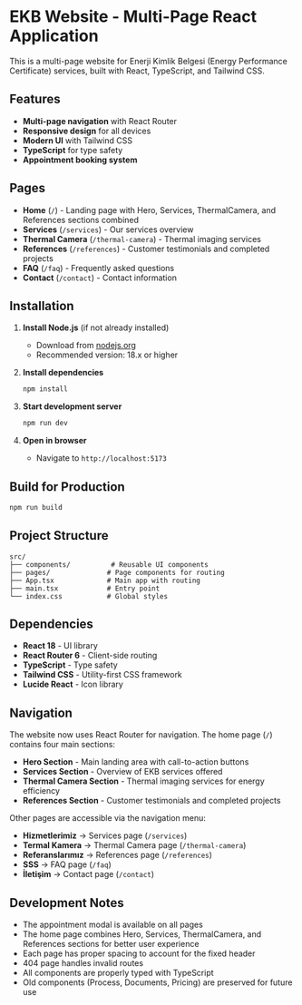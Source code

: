 # EKB Website - Multi-Page React Application

This is a multi-page website for Enerji Kimlik Belgesi (Energy Performance Certificate) services, built with React, TypeScript, and Tailwind CSS.

## Features

- **Multi-page navigation** with React Router
- **Responsive design** for all devices
- **Modern UI** with Tailwind CSS
- **TypeScript** for type safety
- **Appointment booking system**

## Pages

- **Home** (`/`) - Landing page with Hero, Services, ThermalCamera, and References sections combined
- **Services** (`/services`) - Our services overview
- **Thermal Camera** (`/thermal-camera`) - Thermal imaging services
- **References** (`/references`) - Customer testimonials and completed projects
- **FAQ** (`/faq`) - Frequently asked questions
- **Contact** (`/contact`) - Contact information

## Installation

1. **Install Node.js** (if not already installed)
   - Download from [nodejs.org](https://nodejs.org/)
   - Recommended version: 18.x or higher

2. **Install dependencies**
   ```bash
   npm install
   ```

3. **Start development server**
   ```bash
   npm run dev
   ```

4. **Open in browser**
   - Navigate to `http://localhost:5173`

## Build for Production

```bash
npm run build
```

## Project Structure

```
src/
├── components/          # Reusable UI components
├── pages/              # Page components for routing
├── App.tsx             # Main app with routing
├── main.tsx            # Entry point
└── index.css           # Global styles
```

## Dependencies

- **React 18** - UI library
- **React Router 6** - Client-side routing
- **TypeScript** - Type safety
- **Tailwind CSS** - Utility-first CSS framework
- **Lucide React** - Icon library

## Navigation

The website now uses React Router for navigation. The home page (`/`) contains four main sections:

- **Hero Section** - Main landing area with call-to-action buttons
- **Services Section** - Overview of EKB services offered
- **Thermal Camera Section** - Thermal imaging services for energy efficiency
- **References Section** - Customer testimonials and completed projects

Other pages are accessible via the navigation menu:
- **Hizmetlerimiz** → Services page (`/services`)
- **Termal Kamera** → Thermal Camera page (`/thermal-camera`)
- **Referanslarımız** → References page (`/references`)
- **SSS** → FAQ page (`/faq`)
- **İletişim** → Contact page (`/contact`)

## Development Notes

- The appointment modal is available on all pages
- The home page combines Hero, Services, ThermalCamera, and References sections for better user experience
- Each page has proper spacing to account for the fixed header
- 404 page handles invalid routes
- All components are properly typed with TypeScript
- Old components (Process, Documents, Pricing) are preserved for future use

